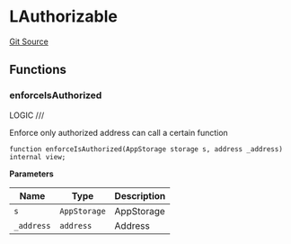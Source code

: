 # LAuthorizable
[Git Source](https://github.com/VaporFi/liquid-staking/blob/4b4d0d561b5718174cc348f0e7fc8a94c51e2caa/src/libraries/LAuthorizable.sol)


## Functions
### enforceIsAuthorized

LOGIC ///

Enforce only authorized address can call a certain function


```solidity
function enforceIsAuthorized(AppStorage storage s, address _address) internal view;
```
**Parameters**

|Name|Type|Description|
|----|----|-----------|
|`s`|`AppStorage`|AppStorage|
|`_address`|`address`|Address|


